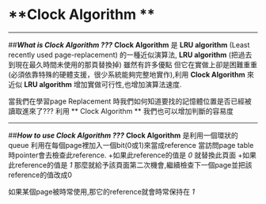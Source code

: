 **Clock Algorithm **
=======================================================
-------------------------------------------------------

##***What is Clock Algorithm ???***
**Clock Algorithm**  是 **LRU algorithm** (Least recently used page-replacement) 的一種近似演算法, **LRU algorithm** (把過去到現在最久時間未使用的那頁替換掉) 雖然有許多優點
但它在實做上卻是困難重重(必須依靠特殊的硬體支援，很少系統能夠完整地實作),利用 **Clock Algorithm** 來近似 **LRU algorithm** 增加實做可行性,也增加演算法速度.

當我們在學習page Replacement 時我們如何知道要找的記憶體位置是否已經被讀取進來了???
利用 ** Clock Algorithm ** 我們也可以增加判斷的容易度

-------------------------------------------------------
##***How to use Clock Algorithm ???***
**Clock Algorithm** 是利用一個環狀的queue 利用在每個page裡加入一個bit(0或1)來當成reference
當訪問page table時pointer會去檢查此reference.
+如果此reference的值是 *0* 就替換此頁面
+如果此reference的值是 *1* 那麼就給予該頁面第二次機會,繼續檢查下一個page並把該reference的值改成0

如果某個page被時常使用,那它的reference就會時常保持在 *1*


